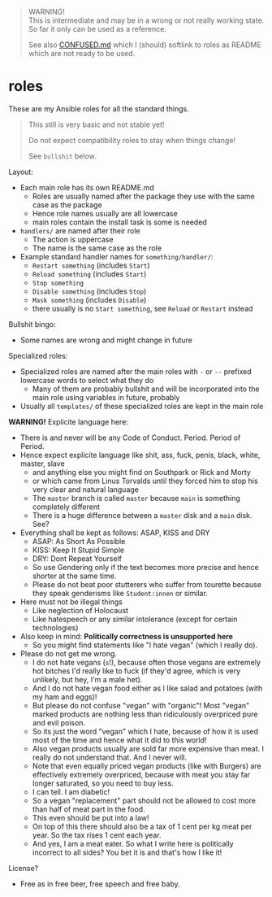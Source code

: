 > WARNING!  
> This is intermediate and may be in a wrong or not really working state.  
> So far it only can be used as a reference.
>
> See also [CONFUSED.md](CONFUSED.md) which I (should) softlink to roles as README which are not ready to be used.

# roles

These are my Ansible roles for all the standard things.

> This still is very basic and not stable yet!
>
> Do not expect compatibility roles to stay when things change!
>
> See `bullshit` below.

Layout:

- Each main role has its own README.md
  - Roles are usually named after the package they use with the same case as the package
  - Hence role names usually are all lowercase
  - main roles contain the install task is some is needed
- `handlers/` are named after their role
  - The action is uppercase
  - The name is the same case as the role
- Example standard handler names for `something/handler/`:
  - `Restart something` (includes `Start`)
  - `Reload something` (includes `Start`)
  - `Stop something`
  - `Disable something` (includes `Stop`)
  - `Mask something` (includes `Disable`)
  - there usually is no `Start something`, see `Reload` or `Restart` instead

Bullshit bingo:

- Some names are wrong and might change in future

Specialized roles:

- Specialized roles are named after the main roles with `-` or `--` prefixed lowercase words to select what they do
  - Many of them are probably bullshit and will be incorporated into the main role using variables in future, probably
- Usually all `templates/` of these specialized roles are kept in the main role

**WARNING!** Explicite language here:

- There is and never will be any Code of Conduct.  Period.  Period of Period.
- Hence expect explicite language like shit, ass, fuck, penis, black, white, master, slave
  - and anything else you might find on Southpark or Rick and Morty
  - or which came from Linus Torvalds until they forced him to stop his very clear and natural language
  - The `master` branch is called `master` because `main` is something completely different
  - There is a huge difference between a `master` disk and a `main` disk.  See?
- Everything shall be kept as follows: ASAP, KISS and DRY
  - ASAP: As Short As Possible
  - KISS: Keep It Stupid Simple
  - DRY: Dont Repeat Yourself
  - So use Gendering only if the text becomes more precise and hence shorter at the same time.
  - Please do not beat poor stutterers who suffer from tourette because they speak genderisms like `Student:innen` or similar.
- Here must not be illegal things
  - Like neglection of Holocaust
  - Like hatespeech or any similar intolerance (except for certain technologies)
- Also keep in mind: **Politically correctness is unsupported here**
  - So you might find statements like "I hate vegan" (which I really do).
- Please do not get me wrong.
  - I do not hate vegans (`s`!), because often those vegans are extremely hot bitches I'd really like to fuck (if they'd agree, which is very unlikely, but hey, I'm a male het).
  - And I do not hate vegan food either as I like salad and potatoes (with my ham and eggs)!
  - But please do not confuse "vegan" with "organic"!  Most "vegan" marked products are nothing less than ridiculously overpriced pure and evil poison.
  - So its just the word "vegan" which I hate, because of how it is used most of the time and hence what it did to this world!
  - Also vegan products usually are sold far more expensive than meat.  I really do not understand that.  And I never will.
  - Note that even equally priced vegan products (like with Burgers) are effectively extremely overpriced, because with meat you stay far longer saturated, so you need to buy less.
  - I can tell.  I am diabetic!
  - So a vegan "replacement" part should not be allowed to cost more than half of meat part in the food.
  - This even should be put into a law!
  - On top of this there should also be a tax of 1 cent per kg meat per year.  So the tax rises 1 cent each year.
  - And yes, I am a meat eater.  So what I write here is politically incorrect to all sides?  You bet it is and that's how I like it!

License?

- Free as in free beer, free speech and free baby.

